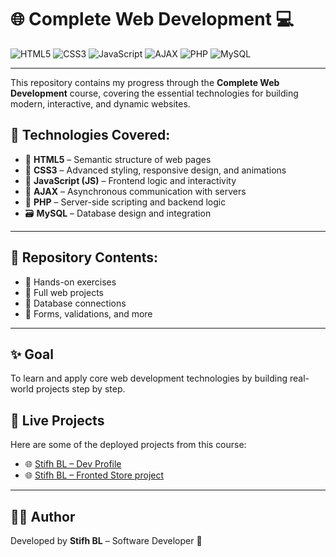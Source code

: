 # 🌐 Complete Web Development 💻

<!-- Badges for core technologies -->
![HTML5](https://img.shields.io/badge/HTML5-E34F26?style=for-the-badge&logo=html5&logoColor=white)
![CSS3](https://img.shields.io/badge/CSS3-1572B6?style=for-the-badge&logo=css3&logoColor=white)
![JavaScript](https://img.shields.io/badge/JavaScript-F7DF1E?style=for-the-badge&logo=javascript&logoColor=black)
![AJAX](https://img.shields.io/badge/AJAX-007ACC?style=for-the-badge&logo=windows-terminal&logoColor=white)
![PHP](https://img.shields.io/badge/PHP-777BB4?style=for-the-badge&logo=php&logoColor=white)
![MySQL](https://img.shields.io/badge/MySQL-4479A1?style=for-the-badge&logo=mysql&logoColor=white)

---

This repository contains my progress through the **Complete Web Development** course, covering the essential technologies for building modern, interactive, and dynamic websites.

## 🚀 Technologies Covered:

- 🧱 **HTML5** – Semantic structure of web pages  
- 🎨 **CSS3** – Advanced styling, responsive design, and animations  
- 🧠 **JavaScript (JS)** – Frontend logic and interactivity  
- 🔄 **AJAX** – Asynchronous communication with servers  
- 🐘 **PHP** – Server-side scripting and backend logic  
- 🗃️ **MySQL** – Database design and integration

---

## 📂 Repository Contents:

- 📁 Hands-on exercises  
- 📁 Full web projects  
- 📁 Database connections  
- 📁 Forms, validations, and more

---

## ✨ Goal

To learn and apply core web development technologies by building real-world projects step by step.


## 🔗 Live Projects

Here are some of the deployed projects from this course:

- 🌐 [Stifh BL – Dev Profile](https://stifhbl.netlify.app/)
- 🌐 [Stifh BL – Fronted Store project](https://stifhblfrontendstore.netlify.app/)

---

## 🧑‍💻 Author

Developed by **Stifh BL** – Software Developer 🚀

